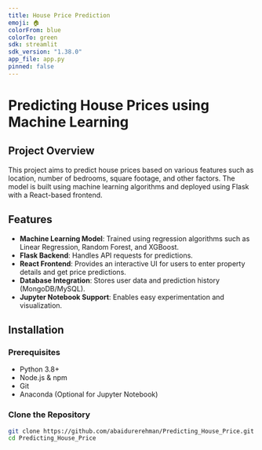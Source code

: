 ```yaml
---
title: House Price Prediction
emoji: 🏠
colorFrom: blue
colorTo: green
sdk: streamlit
sdk_version: "1.38.0"
app_file: app.py
pinned: false
---
```


# Predicting House Prices using Machine Learning

## Project Overview
This project aims to predict house prices based on various features such as location, number of bedrooms, square footage, and other factors. The model is built using machine learning algorithms and deployed using Flask with a React-based frontend.

## Features
- **Machine Learning Model**: Trained using regression algorithms such as Linear Regression, Random Forest, and XGBoost.
- **Flask Backend**: Handles API requests for predictions.
- **React Frontend**: Provides an interactive UI for users to enter property details and get price predictions.
- **Database Integration**: Stores user data and prediction history (MongoDB/MySQL).
- **Jupyter Notebook Support**: Enables easy experimentation and visualization.

## Installation
### Prerequisites
- Python 3.8+
- Node.js & npm
- Git
- Anaconda (Optional for Jupyter Notebook)

### Clone the Repository
```sh
git clone https://github.com/abaidurerehman/Predicting_House_Price.git
cd Predicting_House_Price
